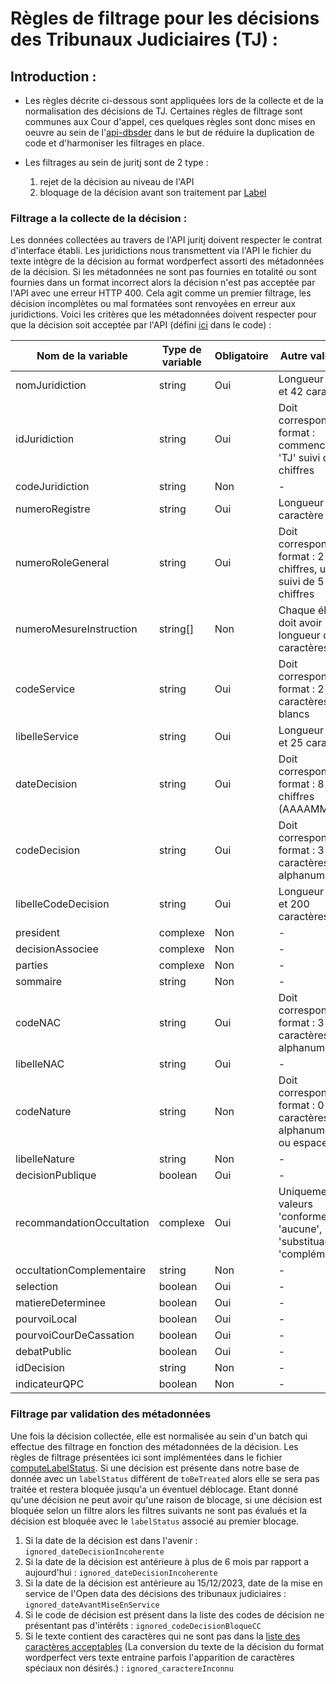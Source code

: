 # Règles de filtrage pour les décisions des Tribunaux Judiciaires (TJ) :

## Introduction :

- Les règles décrite ci-dessous sont appliquées lors de la collecte et de la normalisation des décisions de TJ. Certaines règles de filtrage sont communes aux Cour d'appel, ces quelques règles sont donc mises en oeuvre au sein de l'[api-dbsder](https://github.com/Cour-de-cassation/dbsder-api) dans le but de réduire la duplication de code et d'harmoniser les filtrages en place.

- Les filtrages au sein de juritj sont de 2 type :
  1. rejet de la décision au niveau de l'API
  2. bloquage de la décision avant son traitement par [Label](https://github.com/Cour-de-cassation/label)

### Filtrage a la collecte de la décision :

Les données collectées au travers de l'API juritj doivent respecter le contrat d'interface établi. Les juridictions nous transmettent via l'API le fichier du texte intègre de la décision au format wordperfect assorti des métadonnées de la décision. Si les métadonnées ne sont pas fournies en totalité ou sont fournies dans un format incorrect alors la décision n'est pas acceptée par l'API avec une erreur HTTP 400. Cela agit comme un premier filtrage, les décision incomplètes ou mal formatées sont renvoyées en erreur aux juridictions.
Voici les critères que les métadonnées doivent respecter pour que la décision soit acceptée par l'API (défini [ici](../src/shared/infrastructure/dto/metadonnees.dto.ts) dans le code) :

| Nom de la variable        | Type de variable | Obligatoire | Autre validation                                                           |
| ------------------------- | ---------------- | ----------- | -------------------------------------------------------------------------- |
| nomJuridiction            | string           | Oui         | Longueur entre 2 et 42 caractères                                          |
| idJuridiction             | string           | Oui         | Doit correspondre au format : commence par 'TJ' suivi de 5 chiffres        |
| codeJuridiction           | string           | Non         | -                                                                          |
| numeroRegistre            | string           | Oui         | Longueur de 1 caractère                                                    |
| numeroRoleGeneral         | string           | Oui         | Doit correspondre au format : 2 chiffres, un '/', suivi de 5 chiffres      |
| numeroMesureInstruction   | string[]         | Non         | Chaque élément doit avoir une longueur de 10 caractères                    |
| codeService               | string           | Oui         | Doit correspondre au format : 2 caractères non blancs                      |
| libelleService            | string           | Oui         | Longueur entre 0 et 25 caractères                                          |
| dateDecision              | string           | Oui         | Doit correspondre au format : 8 chiffres (AAAAMMJJ)                        |
| codeDecision              | string           | Oui         | Doit correspondre au format : 3 caractères alphanumériques                 |
| libelleCodeDecision       | string           | Oui         | Longueur entre 0 et 200 caractères                                         |
| president                 | complexe         | Non         | -                                                                          |
| decisionAssociee          | complexe         | Non         | -                                                                          |
| parties                   | complexe         | Non         | -                                                                          |
| sommaire                  | string           | Non         | -                                                                          |
| codeNAC                   | string           | Oui         | Doit correspondre au format : 3 caractères alphanumériques                 |
| libelleNAC                | string           | Oui         | -                                                                          |
| codeNature                | string           | Non         | Doit correspondre au format : 0 à 2 caractères alphanumériques ou espaces  |
| libelleNature             | string           | Non         | -                                                                          |
| decisionPublique          | boolean          | Oui         | -                                                                          |
| recommandationOccultation | complexe         | Oui         | Uniquement les valeurs 'conforme', 'aucune', 'substituant' ou 'complément' |
| occultationComplementaire | string           | Non         | -                                                                          |
| selection                 | boolean          | Oui         | -                                                                          |
| matiereDeterminee         | boolean          | Oui         | -                                                                          |
| pourvoiLocal              | boolean          | Oui         | -                                                                          |
| pourvoiCourDeCassation    | boolean          | Oui         | -                                                                          |
| debatPublic               | boolean          | Oui         | -                                                                          |
| idDecision                | string           | Non         | -                                                                          |
| indicateurQPC             | boolean          | Non         | -                                                                          |

### Filtrage par validation des métadonnées

Une fois la décision collectée, elle est normalisée au sein d'un batch qui effectue des filtrage en fonction des métadonnées de la décision. Les règles de filtrage présentées ici sont implémentées dans le fichier [computeLabelStatus](../src/batch/normalization/services/computeLabelStatus.ts). Si une décision est présente dans notre base de donnée avec un `labelStatus` différent de `toBeTreated` alors elle se sera pas traitée et restera bloquée jusqu'a un éventuel déblocage.
Etant donné qu'une décision ne peut avoir qu'une raison de blocage, si une décision est bloquée selon un filtre alors les filtres suivants ne sont pas évalués et la décision est bloquée avec le `labelStatus` associé au premier blocage.

1. Si la date de la décision est dans l'avenir : `ignored_dateDecisionIncoherente`
2. Si la date de la décision est antérieure à plus de 6 mois par rapport a aujourd'hui : `ignored_dateDecisionIncoherente`
3. Si la date de la décision est antérieure au 15/12/2023, date de la mise en service de l'Open data des décisions des tribunaux judiciaires : `ignored_dateAvantMiseEnService`
4. Si le code de décision est présent dans la liste des codes de décision ne présentant pas d'intérêts : `ignored_codeDecisionBloqueCC`
5. Si le texte contient des caractères qui ne sont pas dans la [liste des caractères acceptables](../src/batch/normalization/infrastructure/authorizedCharactersList.ts) (La conversion du texte de la décision du format wordperfect vers texte entraine parfois l'apparition de caractères spéciaux non désirés.) : `ignored_caractereInconnu`
